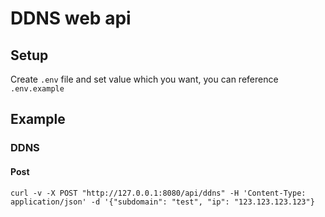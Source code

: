 # DDNS web api

## Setup

Create `.env` file and set value which you want, you can reference `.env.example`

## Example

### DDNS

#### Post

```shell
curl -v -X POST "http://127.0.0.1:8080/api/ddns" -H 'Content-Type: application/json' -d '{"subdomain": "test", "ip": "123.123.123.123"}
```
